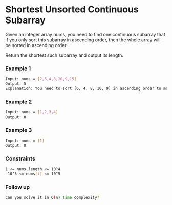 # Shortest Unsorted Continuous Subarray

Given an integer array nums, you need to find one continuous subarray that if you only sort this subarray in ascending order, then the whole array will be sorted in ascending order.

Return the shortest such subarray and output its length.

### Example 1
```sh
Input: nums = [2,6,4,8,10,9,15]
Output: 5
Explanation: You need to sort [6, 4, 8, 10, 9] in ascending order to make the whole array sorted in ascending order.
```

### Example 2
```sh
Input: nums = [1,2,3,4]
Output: 0
```

### Example 3
```sh
Input: nums = [1]
Output: 0
```

### Constraints
```sh
1 <= nums.length <= 10^4
-10^5 <= nums[i] <= 10^5
```

### Follow up
```sh
Can you solve it in O(n) time complexity?
```
